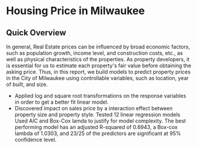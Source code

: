 # Housing Price in Milwaukee
## Quick Overview
In general, Real Estate prices can be influenced by broad economic factors, such as population growth, income level, and construction costs, etc., as well as physical characteristics of the properties. As property developers, it is essential for us to estimate each property's fair value before obtaining the asking price. Thus, in this report, we build models to predict property prices in the City of Milwaukee using controllable variables, such as location, year of built, and size.

- Applied log and square root transformations on the response variables in order to get a better fit linear model.
- Discovered impact on sales price by a interaction effect between property size and property style. Tested 12 linear regression models Used AIC and Box-Cox lamda to justify for model complexity. The best performing model has an adjusted R-squared of 0.6943, a Box-cox lambda of 1.0303, and 23/25 of the predictors are significant at 95% confidence level.
